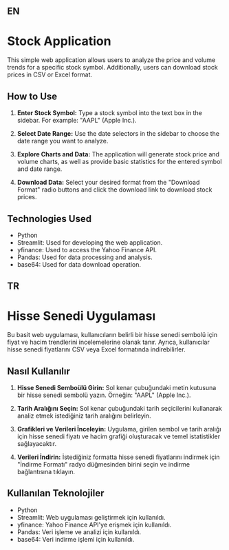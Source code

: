 ## EN
# Stock Application

This simple web application allows users to analyze the price and volume trends for a specific stock symbol. Additionally, users can download stock prices in CSV or Excel format.

## How to Use

1. **Enter Stock Symbol:** Type a stock symbol into the text box in the sidebar. For example: "AAPL" (Apple Inc.).

2. **Select Date Range:** Use the date selectors in the sidebar to choose the date range you want to analyze.

3. **Explore Charts and Data:** The application will generate stock price and volume charts, as well as provide basic statistics for the entered symbol and date range.

4. **Download Data:** Select your desired format from the "Download Format" radio buttons and click the download link to download stock prices.

## Technologies Used

- Python
- Streamlit: Used for developing the web application.
- yfinance: Used to access the Yahoo Finance API.
- Pandas: Used for data processing and analysis.
- base64: Used for data download operation.

## TR
# Hisse Senedi Uygulaması

Bu basit web uygulaması, kullanıcıların belirli bir hisse senedi sembolü için fiyat ve hacim trendlerini incelemelerine olanak tanır. Ayrıca, kullanıcılar hisse senedi fiyatlarını CSV veya Excel formatında indirebilirler.

## Nasıl Kullanılır

1. **Hisse Senedi Semboülü Girin:** Sol kenar çubuğundaki metin kutusuna bir hisse senedi sembolü yazın. Örneğin: "AAPL" (Apple Inc.).

2. **Tarih Aralığını Seçin:** Sol kenar çubuğundaki tarih seçicilerini kullanarak analiz etmek istediğiniz tarih aralığını belirleyin.

3. **Grafikleri ve Verileri İnceleyin:** Uygulama, girilen sembol ve tarih aralığı için hisse senedi fiyatı ve hacim grafiği oluşturacak ve temel istatistikler sağlayacaktır.

4. **Verileri İndirin:** İstediğiniz formatta hisse senedi fiyatlarını indirmek için "İndirme Formatı" radyo düğmesinden birini seçin ve indirme bağlantısına tıklayın.

## Kullanılan Teknolojiler

- Python
- Streamlit: Web uygulaması geliştirmek için kullanıldı.
- yfinance: Yahoo Finance API'ye erişmek için kullanıldı.
- Pandas: Veri işleme ve analizi için kullanıldı.
- base64: Veri indirme işlemi için kullanıldı.

